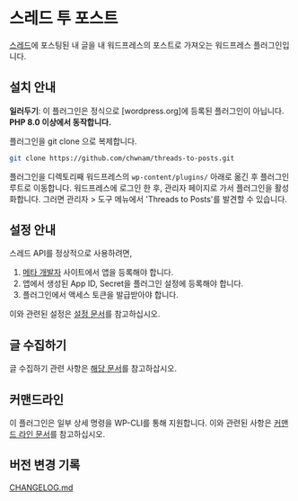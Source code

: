 # 스레드 투 포스트

[스레드](https://threads.net)에 포스팅된 내 글을 내 워드프레스의 포스트로 가져오는 워드프레스 플러그인입니다.

## 설치 안내

**일러두기**: 이 플러그인은 정식으로 \[wordpress.org\]에 등록된 플러그인이 아닙니다.
**PHP 8.0 이상에서 동작합니다.**

플러그인을 git clone 으로 복제합니다.

```bash
git clone https://github.com/chwnam/threads-to-posts.git
```

플러그인을 디렉토리째 워드프레스의 `wp-content/plugins/` 아래로 옮긴 후 플러그인 루트로 이동합니다.
워드프레스에 로그인 한 후, 관리자 페이지로 가서 플러그인을 활성화합니다.
그러면 관리자 > 도구 메뉴에서 'Threads to Posts'를 발견할 수 있습니다.

## 설정 안내

스레드 API를 정상적으로 사용하려면,

1. [메타 개발자](https://developers.facebook.com/) 사이트에서 앱을 등록해야 합니다.
2. 앱에서 생성된 App ID, Secret을 플러그인 설정에 등록해야 합니다.
3. 플러그인에서 액세스 토큰을 발급받아야 합니다.

이와 관련된 설정은 [설정 문서](./docs/ko/how-to-setup.md)를 참고하십시오.

## 글 수집하기

글 수집하기 관련 사항은 [해당 문서](./docs/ko/scrap.md)를 참고하삽시오.

## 커맨드라인

이 플러그인은 일부 상세 명령을 WP-CLI를 통해 지원합니다.
이와 관련된 사항은 [커맨드 라인 문서](./docs/ko/cli-manual.md)를 참고하십시오.

## 버전 변경 기록

[CHANGELOG.md](./CHANGELOG.md)
